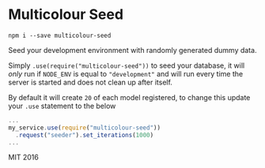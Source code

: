 # Multicolour Seed

`npm i --save multicolour-seed`

Seed your development environment with randomly generated dummy data.

Simply `.use(require("multicolour-seed"))` to seed your database, it will
*only* run if `NODE_ENV` is equal to `"development"` and will run every time
the server is started and does not clean up after itself.

By default it will create `20` of each model registered, to change this update
your `.use` statement to the below

```js
...
my_service.use(require("multicolour-seed"))
  .request("seeder").set_iterations(1000)
...
```

MIT 2016
